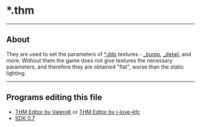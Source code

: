 # *.thm

___

## About

They are used to set the parameters of [*.dds](dds.md) textures - [_bump](bump.md), [_detail](detail-map.md), and more. Without them the game does not give textures the necessary parameters, and therefore they are obtained "flat", worse than the static lighting.

___

## Programs editing this file

- [THM Editor by ValeroK](../../modding-tools/modding-tools-textures/thm-editor-by-valerok.md) or [THM Editor by i-love-kfc](../../modding-tools/modding-tools-textures/thm-editor-by-i-love-kfc.md)
- [SDK 0.7](../../../modding-tools/sdk/README.md)
